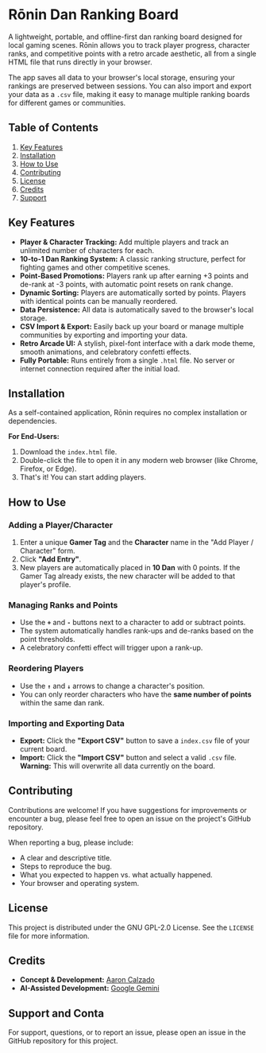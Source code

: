 # Rōnin Dan Ranking Board
A lightweight, portable, and offline-first dan ranking board designed for local gaming scenes. Rōnin allows you to track player progress, character ranks, and competitive points with a retro arcade aesthetic, all from a single HTML file that runs directly in your browser.

The app saves all data to your browser's local storage, ensuring your rankings are preserved between sessions. You can also import and export your data as a `.csv` file, making it easy to manage multiple ranking boards for different games or communities.

## Table of Contents
1. [Key Features](##key-features)
2. [Installation](##installation)
3. [How to Use](##how-to-use)
4. [Contributing](##contributing)
5. [License](##license)
6. [Credits](##credits)    
7. [Support](##support)

## Key Features
- **Player & Character Tracking:** Add multiple players and track an unlimited number of characters for each.
- **10-to-1 Dan Ranking System:** A classic ranking structure, perfect for fighting games and other competitive scenes.
- **Point-Based Promotions:** Players rank up after earning +3 points and de-rank at -3 points, with automatic point resets on rank change.
- **Dynamic Sorting:** Players are automatically sorted by points. Players with identical points can be manually reordered.
- **Data Persistence:** All data is automatically saved to the browser's local storage.
- **CSV Import & Export:** Easily back up your board or manage multiple communities by exporting and importing your data.
- **Retro Arcade UI:** A stylish, pixel-font interface with a dark mode theme, smooth animations, and celebratory confetti effects.    
- **Fully Portable:** Runs entirely from a single `.html` file. No server or internet connection required after the initial load.

## Installation
As a self-contained application, Rōnin requires no complex installation or dependencies.

**For End-Users:**
1. Download the `index.html` file.
2. Double-click the file to open it in any modern web browser (like Chrome, Firefox, or Edge).    
3. That's it! You can start adding players.

## How to Use

### Adding a Player/Character
1. Enter a unique **Gamer Tag** and the **Character** name in the "Add Player / Character" form.
2. Click **"Add Entry"**.    
3. New players are automatically placed in **10 Dan** with 0 points. If the Gamer Tag already exists, the new character will be added to that player's profile.

### Managing Ranks and Points
- Use the **`+`** and **`-`** buttons next to a character to add or subtract points.
- The system automatically handles rank-ups and de-ranks based on the point thresholds.    
- A celebratory confetti effect will trigger upon a rank-up.

### Reordering Players
- Use the **`↑`** and **`↓`** arrows to change a character's position.
- You can only reorder characters who have the **same number of points** within the same dan rank.

### Importing and Exporting Data
- **Export:** Click the **"Export CSV"** button to save a `index.csv` file of your current board.    
- **Import:** Click the **"Import CSV"** button and select a valid `.csv` file. **Warning:** This will overwrite all data currently on the board.

## Contributing
Contributions are welcome! If you have suggestions for improvements or encounter a bug, please feel free to open an issue on the project's GitHub repository.

When reporting a bug, please include:
- A clear and descriptive title.
- Steps to reproduce the bug.
- What you expected to happen vs. what actually happened.    
- Your browser and operating system.

## License
This project is distributed under the GNU GPL-2.0 License. See the `LICENSE` file for more information.

## Credits
- **Concept & Development:** [Aaron Calzado](https://www.aaroncalzado.com "null")
- **AI-Assisted Development:** [Google Gemini](https://gemini.google.com/ "null")
## Support and Conta

For support, questions, or to report an issue, please open an issue in the GitHub repository for this project.
